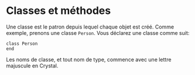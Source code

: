 # Classes et méthodes

Une classe est le patron depuis lequel chaque objet est créé.
Comme exemple, prenons une classe `Person`. Vous déclarez une classe comme suit:

```crystal
class Person
end
```

Les noms de classe, et tout nom de type, commence avec une lettre majuscule en Crystal.
